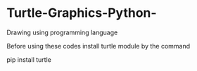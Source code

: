 # Turtle-Graphics-Python-
Drawing using programming language

Before using these codes install turtle module by the command

pip install turtle
